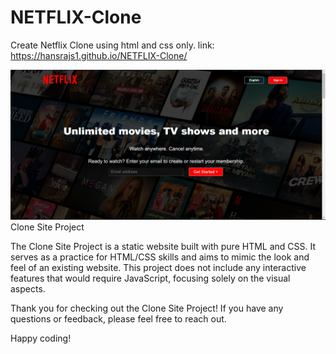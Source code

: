 # NETFLIX-Clone
Create Netflix Clone using html and css only. link: https://hansrajs1.github.io/NETFLIX-Clone/

![](assets/images/preview.png)
Clone Site Project

The Clone Site Project is a static website built with pure HTML and CSS. It serves as a practice for HTML/CSS skills and aims to mimic the look and feel of an existing website. This project does not include any interactive features that would require JavaScript, focusing solely on the visual aspects.

Thank you for checking out the Clone Site Project! If you have any questions or feedback, please feel free to reach out.

Happy coding!
